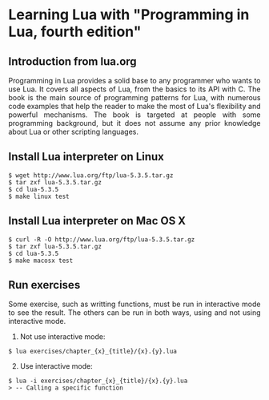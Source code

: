 # Learning Lua with "Programming in Lua, fourth edition"

## Introduction from lua.org
<p align=justify>
Programming in Lua provides a solid base to any programmer who wants to use Lua.
It covers all aspects of Lua, from the basics to its API with C. The book is the
main source of programming patterns for Lua, with numerous code examples that
help the reader to make the most of Lua's flexibility and powerful mechanisms.
The book is targeted at people with some programming background, but it does not
assume any prior knowledge about Lua or other scripting languages.
</p>

## Install Lua interpreter on Linux
```
$ wget http://www.lua.org/ftp/lua-5.3.5.tar.gz
$ tar zxf lua-5.3.5.tar.gz
$ cd lua-5.3.5
$ make linux test
```

## Install Lua interpreter on Mac OS X
```
$ curl -R -O http://www.lua.org/ftp/lua-5.3.5.tar.gz
$ tar zxf lua-5.3.5.tar.gz
$ cd lua-5.3.5
$ make macosx test
```
## Run exercises
<p align=justify>
Some exercise, such as writting functions, must be run in interactive mode
to see the result. The others can be run in both ways, using and not using
interactive mode.
</p>

1. Not use interactive mode:
```
$ lua exercises/chapter_{x}_{title}/{x}.{y}.lua
```

2. Use interactive mode:
``` 
$ lua -i exercises/chapter_{x}_{title}/{x}.{y}.lua
> -- Calling a specific function
```
